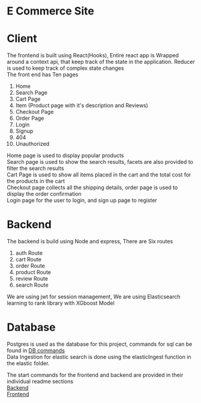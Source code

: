 # E Commerce Site

# Client

The frontend is built using React(Hooks), Entire react app is Wrapped around a context api, that keep track of the state in the application. Reducer is used to keep track of complex state changes <br />
The front end has Ten pages<br />

<ol>
  <li>Home</li>
  <li>Search Page</li>
  <li>Cart Page</li>
  <li>Item (Product page with it's description and Reviews)</li>
  <li>Checkout Page</li>
  <li>Order Page</li>
  <li>Login</li>
  <li>Signup</li>
  <li>404</li>
  <li>Unauthorized</li>
</ol>
Home page is used to display popular products
<br />
Search page is used to show the search results, facets are also provided to filter the search results
<br />
Cart Page is used to show all items placed in the cart and the total cost for the products in the cart
<br />
Checkout page collects all the shipping details, order page is used to display the order confirmation
<br />
Login page for the user to login, and sign up page to register

# Backend

The backend is build using Node and express, There are Six routes
<br />

<ol>
<li>auth Route</li>
<li>cart Route</li>
<li>order Route</li>
<li>product Route</li>
<li>review Route</li>
<li>search Route</li>
</ol>
We are using jwt for session management, We are using Elasticsearch learning to rank library with XGboost Model

# Database

Postgres is used as the database for this project, commands for sql can be found in
<a href="https://github.com/Kshashum/Retro/blob/main/backend/postgres/db.sql" target="_blank">DB commands</a>
<br />
Data Ingestion for elastic search is done using the elasticIngest function in the elastic folder.
<br />

The start commands for the frontend and backend are provided in their individual readme sections
<br />
<a href="https://github.com/Kshashum/HotelReviewsDocker/blob/main/backend/README.md" target="_blank">Backend</a>
<br />
<a href="https://github.com/Kshashum/Retro/blob/main/client/README.md">Frontend</a>
